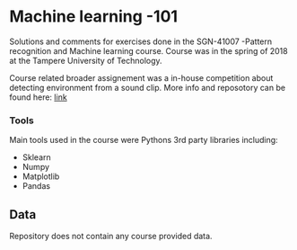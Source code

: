 # Machine learning -101

Solutions and comments for exercises done in the SGN-41007 -Pattern recognition and Machine learning course. Course was in the spring of 2018 at the Tampere University of Technology.

Course related broader assignement was a in-house competition about detecting environment from a sound clip. More info and reposotory can be found here: [link]()


### Tools

Main tools used in the course were Pythons 3rd party libraries including:


- Sklearn
- Numpy
- Matplotlib
- Pandas


## Data

Repository does not contain any course provided data.